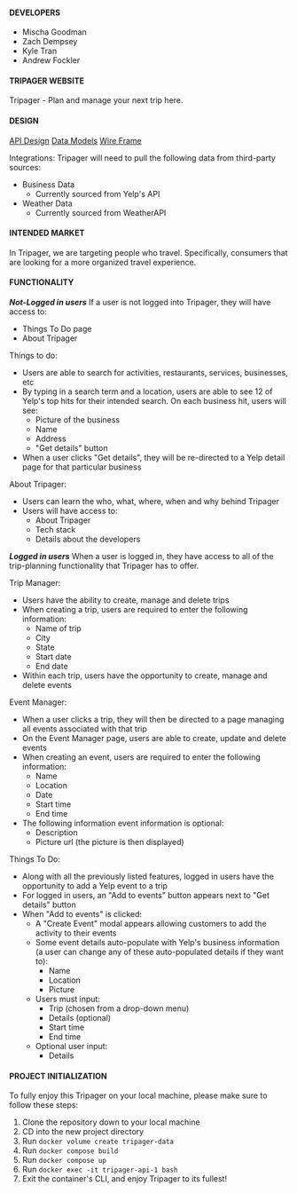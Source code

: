 #### DEVELOPERS
- Mischa Goodman
- Zach Dempsey
- Kyle Tran
- Andrew Fockler

#### TRIPAGER WEBSITE
Tripager - Plan and manage your next trip here.

#### DESIGN
[API Design](/docs/api_design.md)
[Data Models](/docs/Tripager_data_models.jpg)
[Wire Frame](/docs/Tripager_wire_frame_3.8.23.png)

Integrations:
Tripager will need to pull the following data from third-party sources:
- Business Data
	- Currently sourced from Yelp's API
- Weather Data
	- Currently sourced from WeatherAPI


#### INTENDED MARKET
In Tripager, we are targeting people who travel. Specifically, consumers that are looking for a more organized travel experience.

#### FUNCTIONALITY
***Not-Logged in users***
If a user is not logged into Tripager, they will have access to:
- Things To Do page
- About Tripager

Things to do:
- Users are able to search for activities, restaurants,  services, businesses, etc
- By typing in a search term and a location, users are able to see 12 of Yelp's top hits for their intended search. On each business hit, users will see:
	- Picture of the business
	- Name
	- Address
	- "Get details" button
- When a user clicks "Get details", they will be  re-directed to a Yelp detail page for that particular business

About Tripager:
- Users can learn the who, what, where, when and why behind Tripager
- Users will have access to:
	- About Tripager
	- Tech stack
	- Details about the developers

***Logged in users***
When a user is logged in, they have access to all of the trip-planning functionality that Tripager has to offer.

Trip Manager:
- Users have the ability to create, manage and delete trips
- When creating a trip, users are required to enter the following information:
	- Name of trip
	- City
	- State
	- Start date
	- End date
- Within each trip, users have the opportunity to create, manage and delete events

Event Manager:
- When a user clicks a trip, they will then be directed to a page managing all events associated with that trip
- On the Event Manager page, users are able to create, update and delete events
- When creating an event, users are required to enter the following information:
	- Name
	- Location
	- Date
	- Start time
	- End time
- The following information event information is optional:
	- Description
	- Picture url (the picture is then displayed)

Things To Do:
- Along with all the previously listed features, logged in users have the opportunity to add a Yelp event to a trip
- For logged in users,  an "Add to events" button appears next to "Get details" button
- When "Add to events" is clicked:
	- A "Create Event" modal appears allowing customers to add the activity to their events
	- Some event details auto-populate with Yelp's business information (a user can change any of these auto-populated details if they want to):
		- Name
		- Location
		- Picture
	- Users must input:
		- Trip (chosen from a drop-down menu)
		- Details (optional)
		- Start time
		- End time
	- Optional user input:
		- Details


#### PROJECT INITIALIZATION
To fully enjoy this Tripager on your local machine, please make sure to follow these steps:
1. Clone the repository down to your local machine
2. CD into the new project directory
3. Run `docker volume create tripager-data`
4. Run `docker compose build`
5. Run `docker compose up`
6. Run `docker exec -it tripager-api-1 bash`
7. Exit the container's CLI, and enjoy Tripager to its fullest!

